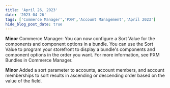 ```yaml
---
title: 'April 26, 2023'
date: '2023-04-26'
tags: ['Commerce Manager','PXM','Account Management','April 2023']
hide_blog_post_date: true
---
```

**Minor**
Commerce Manager: You can now configure a Sort Value for the components and component options in a bundle. You can use the Sort Value to program your storefront to display a bundle's components and component options in the order you want. For more information, see PXM Bundles in Commerce Manager.

**Minor**
Added a sort parameter to accounts, account members, and account memberships to sort results in ascending or descending order based on the value of the field.
